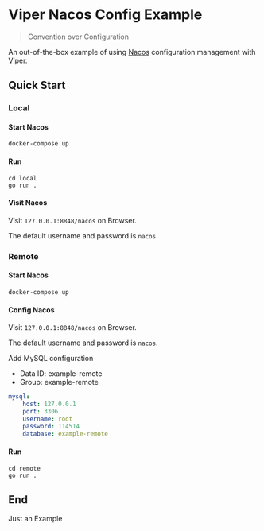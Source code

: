 # Viper Nacos Config Example

> Convention over Configuration

An out-of-the-box example of using [Nacos](https://github.com/alibaba/nacos) configuration management with [Viper](https://github.com/spf13/viper).

## Quick Start

### Local

#### Start Nacos

```shell
docker-compose up
```

#### Run

```shell
cd local
go run .
```

#### Visit Nacos

Visit `127.0.0.1:8848/nacos` on Browser.

The default username and password is `nacos`.

### Remote

#### Start Nacos

```shell
docker-compose up
```

#### Config Nacos

Visit `127.0.0.1:8848/nacos` on Browser.

The default username and password is `nacos`.

Add MySQL configuration

- Data ID: example-remote
- Group:   example-remote

```yaml
mysql:
    host: 127.0.0.1
    port: 3306
    username: root
    password: 114514
    database: example-remote
```

#### Run

```shell
cd remote
go run .
```

## End

Just an Example